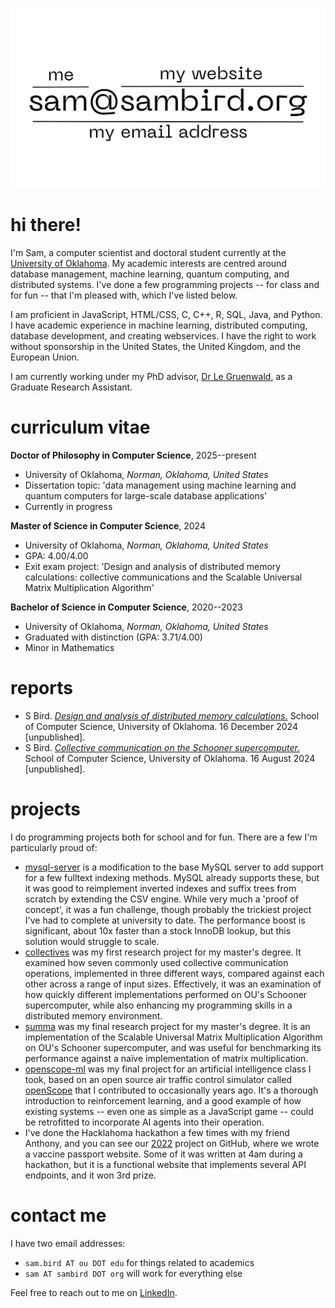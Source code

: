 ![my contact information](./contact.png)

# hi there!

I'm Sam, a computer scientist and doctoral student currently at the [University of Oklahoma](https://cs.ou.edu). My academic interests are centred around database management, machine learning, quantum computing, and distributed systems. I've done a few programming projects -- for class and for fun -- that I'm pleased with, which I've listed below.

I am proficient in JavaScript, HTML/CSS, C, C++, R, SQL, Java, and Python. I have academic experience in machine learning, distributed computing, database development, and creating webservices. I have the right to work without sponsorship in the United States, the United Kingdom, and the European Union.

I am currently working under my PhD advisor, [Dr Le Gruenwald](https://cs.ou.edu/~database/faculty), as a Graduate Research Assistant.

# curriculum vitae

**Doctor of Philosophy in Computer Science**, 2025--present

- University of Oklahoma, *Norman, Oklahoma, United States*  
- Dissertation topic: 'data management using machine learning and quantum computers for large-scale database applications'
- Currently in progress

**Master of Science in Computer Science**, 2024

- University of Oklahoma, *Norman, Oklahoma, United States*  
- GPA: 4.00/4.00
- Exit exam project: 'Design and analysis of distributed memory calculations: collective communications and the Scalable Universal Matrix Multiplication Algorithm'

**Bachelor of Science in Computer Science**, 2020--2023

- University of Oklahoma, *Norman, Oklahoma, United States*  
- Graduated with distinction (GPA: 3.71/4.00)  
- Minor in Mathematics

# reports

- S Bird. [*Design and analysis of distributed memory calculations.*](/reports/summa.pdf) School of Computer Science, University of Oklahoma. 16 December 2024 [unpublished].
- S Bird. [*Collective communication on the Schooner supercomputer.*](/reports/collective_comm.pdf) School of Computer Science, University of Oklahoma. 16 August 2024 [unpublished].

# projects

I do programming projects both for school and for fun. There are a few I'm particularly proud of:

- [mysql-server](https://github.com/const-sambird/mysql-server) is a modification to the base MySQL server to add support for a few fulltext indexing methods. MySQL already supports these, but it was good to reimplement inverted indexes and suffix trees from scratch by extending the CSV engine. While very much a 'proof of concept', it was a fun challenge, though probably the trickiest project I've had to complete at university to date. The performance boost is significant, about 10x faster than a stock InnoDB lookup, but this solution would struggle to scale.
- [collectives](https://github.com/const-sambird/collectives) was my first research project for my master's degree. It examined how seven commonly used collective communication operations, implemented in three different ways, compared against each other across a range of input sizes. Effectively, it was an examination of how quickly different implementations performed on OU's Schooner supercomputer, while also enhancing my programming skills in a distributed memory environment.
- [summa](https://github.com/const-sambird/summa) was my final research project for my master's degree. It is an implementation of the Scalable Universal Matrix Multiplication Algorithm on OU's Schooner supercomputer, and was useful for benchmarking its performance against a naïve implementation of matrix multiplication. 
- [openscope-ml](https://github.com/const-sambird/openscope-ml) was my final project for an artificial intelligence class I took, based on an open source air traffic control simulator called [openScope](https://github.com/openscope/openscope) that I contributed to occasionally years ago. It's a thorough introduction to reinforcement learning, and a good example of how existing systems -- even one as simple as a JavaScript game -- could be retrofitted to incorporate AI agents into their operation.
- I've done the Hacklahoma hackathon a few times with my friend Anthony, and you can see our [2022](https://github.com/anthony-nguyen-04/Hacklahoma2022) project on GitHub, where we wrote a vaccine passport website. Some of it was written at 4am during a hackathon, but it is a functional website that implements several API endpoints, and it won 3rd prize.

# contact me

I have two email addresses:

- `sam.bird AT ou DOT edu` for things related to academics
- `sam AT sambird DOT org` will work for everything else

Feel free to reach out to me on [LinkedIn](https://www.linkedin.com/in/sam-bird-aab3382b3/).
